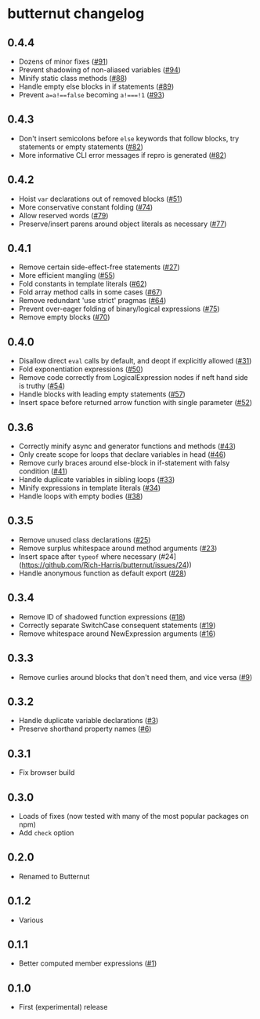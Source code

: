 # butternut changelog

## 0.4.4

* Dozens of minor fixes ([#91](https://github.com/Rich-Harris/butternut/pull/91))
* Prevent shadowing of non-aliased variables ([#94](https://github.com/Rich-Harris/butternut/issues/94))
* Minify static class methods ([#88](https://github.com/Rich-Harris/butternut/pull/88))
* Handle empty else blocks in if statements ([#89](https://github.com/Rich-Harris/butternut/issues/89))
* Prevent `a=a!==false` becoming `a!===!1` ([#93](https://github.com/Rich-Harris/butternut/pull/93))

## 0.4.3

* Don't insert semicolons before `else` keywords that follow blocks, try statements or empty statements ([#82](https://github.com/Rich-Harris/butternut/issues/82))
* More informative CLI error messages if repro is generated ([#82](https://github.com/Rich-Harris/butternut/issues/82))

## 0.4.2

* Hoist `var` declarations out of removed blocks ([#51](https://github.com/Rich-Harris/butternut/issues/51))
* More conservative constant folding ([#74](https://github.com/Rich-Harris/butternut/issues/74))
* Allow reserved words ([#79](https://github.com/Rich-Harris/butternut/issues/79))
* Preserve/insert parens around object literals as necessary ([#77](https://github.com/Rich-Harris/butternut/issues/77))

## 0.4.1

* Remove certain side-effect-free statements ([#27](https://github.com/Rich-Harris/butternut/issues/27))
* More efficient mangling ([#55](https://github.com/Rich-Harris/butternut/issues/55))
* Fold constants in template literals ([#62](https://github.com/Rich-Harris/butternut/issues/62))
* Fold array method calls in some cases ([#67](https://github.com/Rich-Harris/butternut/pull/67))
* Remove redundant 'use strict' pragmas ([#64](https://github.com/Rich-Harris/butternut/issues/64))
* Prevent over-eager folding of binary/logical expressions ([#75](https://github.com/Rich-Harris/butternut/issues/75))
* Remove empty blocks ([#70](https://github.com/Rich-Harris/butternut/issues/70))

## 0.4.0

* Disallow direct `eval` calls by default, and deopt if explicitly allowed ([#31](https://github.com/Rich-Harris/butternut/issues/31))
* Fold exponentiation expressions ([#50](https://github.com/Rich-Harris/butternut/pull/50))
* Remove code correctly from LogicalExpression nodes if neft hand side is truthy ([#54](https://github.com/Rich-Harris/butternut/issues/54))
* Handle blocks with leading empty statements ([#57](https://github.com/Rich-Harris/butternut/issues/57))
* Insert space before returned arrow function with single parameter ([#52](https://github.com/Rich-Harris/butternut/issues/52))

## 0.3.6

* Correctly minify async and generator functions and methods ([#43](https://github.com/Rich-Harris/butternut/issues/43))
* Only create scope for loops that declare variables in head ([#46](https://github.com/Rich-Harris/butternut/issues/46))
* Remove curly braces around else-block in if-statement with falsy condition ([#41](https://github.com/Rich-Harris/butternut/issues/41))
* Handle duplicate variables in sibling loops ([#33](https://github.com/Rich-Harris/butternut/issues/33))
* Minify expressions in template literals ([#34](https://github.com/Rich-Harris/butternut/issues/34))
* Handle loops with empty bodies ([#38](https://github.com/Rich-Harris/butternut/issues/38))

## 0.3.5

* Remove unused class declarations ([#25](https://github.com/Rich-Harris/butternut/pull/25))
* Remove surplus whitespace around method arguments ([#23](https://github.com/Rich-Harris/butternut/issues/23))
* Insert space after `typeof` where necessary (#24](https://github.com/Rich-Harris/butternut/issues/24))
* Handle anonymous function as default export ([#28](https://github.com/Rich-Harris/butternut/issues/28))

## 0.3.4

* Remove ID of shadowed function expressions ([#18](https://github.com/Rich-Harris/butternut/issues/18))
* Correctly separate SwitchCase consequent statements ([#19](https://github.com/Rich-Harris/butternut/issues/19))
* Remove whitespace around NewExpression arguments ([#16](https://github.com/Rich-Harris/butternut/issues/16))

## 0.3.3

* Remove curlies around blocks that don't need them, and vice versa ([#9](https://github.com/Rich-Harris/butternut/issues/9))

## 0.3.2

* Handle duplicate variable declarations ([#3](https://github.com/Rich-Harris/butternut/issues/3))
* Preserve shorthand property names ([#6](https://github.com/Rich-Harris/butternut/issues/6))

## 0.3.1

* Fix browser build

## 0.3.0

* Loads of fixes (now tested with many of the most popular packages on npm)
* Add `check` option

## 0.2.0

* Renamed to Butternut

## 0.1.2

* Various

## 0.1.1

* Better computed member expressions ([#1](https://github.com/Rich-Harris/butternut/issues/1))

## 0.1.0

* First (experimental) release
